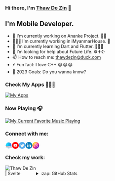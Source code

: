 <!--
**thawdezin/thawdezin** is a ✨ _special_ ✨ repository because its `README.md` (this file) appears on your GitHub profile.

Here are some ideas to get you started:


-->

### Hi there, I'm [Thaw De Zin][website] 👋

## I'm Mobile Developer.

- 🔭 I'm currently working on Ananke Project. 🤲🏻
- 👨🏻‍💻 I'm currently working in iMyanmarHouse. 🧄
- 🌱 I’m currently learning Dart and Flutter. 🐣🔰🍼
- 🤔 I’m looking for help about Future Life. ☸️✝️☪️
- 📫 How to reach me: thawdezin@duck.com
- ⚡ Fun fact: I love C++ 😂😂😂
- 🥅 2023 Goals: Do you wanna know?

### Check My Apps 🔬🧪🧫

[<img src="https://www.gstatic.com/android/market_images/web/play_prism_hlock_2x.png" alt="My Apps" width="350" />](https://play.google.com/store/apps/dev?id=8808427107519078047)

### Now Playing 🎧

[<img src="https://encrypted-tbn0.gstatic.com/images?q=tbn:ANd9GcTNFL-W81Cjk2uo-W91DJFyRBslCEqi7O2KiQ&usqp=CAU" alt="My Current Favorite Music Playing" width="350" />](https://www.youtube.com/watch?v=9E328pIZWFM)


### Connect with me:

[<img align="left" alt="Website" width="22px" src="https://github.com/thawdezin/thawdezin/blob/main/img/web-link.png" />][website]
[<img align="left" alt="Thaw De Zin | YouTube" width="22px" src="https://github.com/thawdezin/thawdezin/blob/main/img/youtube.png" />][youtube]
[<img align="left" alt="Thaw De Zin | Twitter" width="22px" src="https://github.com/thawdezin/thawdezin/blob/main/img/twitter.png" />][twitter]
[<img align="left" alt="Thaw De Zin | LinkedIn" width="22px" src="https://github.com/thawdezin/thawdezin/blob/main/img/linkedin.png" />][linkedin]
[<img align="left" alt="Thaw De Zin | Instagram" width="22px" src="https://github.com/thawdezin/thawdezin/blob/main/img/instagram.png" />][instagram]

<br />

### Check my work:
[<img align="left" alt="Thaw De Zin | Svelte" width="100px" src="https://res.cloudinary.com/practicaldev/image/fetch/s--DuXb08hS--/c_imagga_scale,f_auto,fl_progressive,h_420,q_auto,w_1000/https://dev-to-uploads.s3.amazonaws.com/uploads/articles/0bfv7q8e34q58aql75pb.png" />][svelte]

<br />

<details>
  <summary>:zap: GitHub Stats</summary>

  <img align="left" alt="Thaw De Zin's GitHub Stats" src="https://github-readme-stats.codestackr.vercel.app/api?username=thawdezin&show_icons=true&hide_border=true" />

</details>

[website]: https://thawdezin.github.io/
[twitter]: https://twitter.com/thawdezin25
[youtube]: https://www.youtube.com/@thawdezin
[instagram]: https://instagram.com/thawdezin
[linkedin]: https://linkedin.com/in/thawdezin
[svelte]: http://thawdezin.netlify.app
